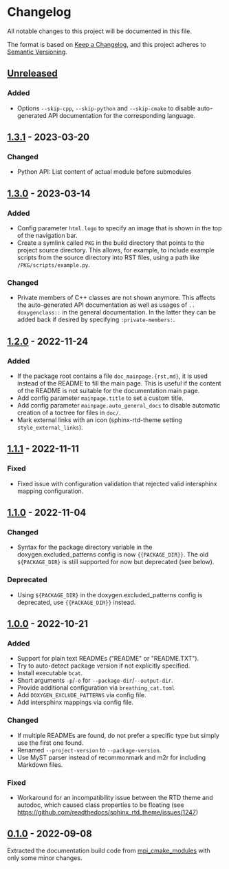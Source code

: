 # Changelog
All notable changes to this project will be documented in this file.

The format is based on [Keep a Changelog](https://keepachangelog.com/en/1.0.0/),
and this project adheres to [Semantic Versioning](https://semver.org/spec/v2.0.0.html).

## [Unreleased]
### Added
- Options ``--skip-cpp``, ``--skip-python`` and ``--skip-cmake`` to disable
  auto-generated API documentation for the corresponding language.


## [1.3.1] - 2023-03-20
### Changed
- Python API: List content of actual module before submodules


## [1.3.0] - 2023-03-14
### Added
- Config parameter `html.logo` to specify an image that is shown in the top of
  the navigation bar.
- Create a symlink called `PKG` in the build directory that points to the project source
  directory.  This allows, for example, to include example scripts from the source
  directory into RST files, using a path like `/PKG/scripts/example.py`.

### Changed
- Private members of C++ classes are not shown anymore.  This affects the
  auto-generated API documentation as well as usages of `.. doxygenclass::` in
  the general documentation.  In the latter they can be added back if desired by
  specifying `:private-members:`.


## [1.2.0] - 2022-11-24
### Added
- If the package root contains a file `doc_mainpage.{rst,md}`, it is used instead of the
  README to fill the main page.  This is useful if the content of the README is not
  suitable for the documentation main page.
- Add config parameter `mainpage.title` to set a custom title.
- Add config parameter `mainpage.auto_general_docs` to disable automatic creation of a
  toctree for files in `doc/`.
- Mark external links with an icon (sphinx-rtd-theme setting `style_external_links`).

## [1.1.1] - 2022-11-11
### Fixed
- Fixed issue with configuration validation that rejected valid intersphinx mapping
  configuration.


## [1.1.0] - 2022-11-04
### Changed
- Syntax for the package directory variable in the doxygen.excluded_patterns
  config is now `{{PACKAGE_DIR}}`.  The old `${PACKAGE_DIR}` is still supported
  for now but deprecated (see below).

### Deprecated
- Using `${PACKAGE_DIR}` in the doxygen.excluded_patterns config is deprecated,
  use `{{PACKAGE_DIR}}` instead.


## [1.0.0] - 2022-10-21
### Added
- Support for plain text READMEs ("README" or "README.TXT").
- Try to auto-detect package version if not explicitly specified.
- Install executable `bcat`.
- Short arguments `-p`/`-o` for `--package-dir`/`--output-dir`.
- Provide additional configuration via `breathing_cat.toml`
- Add `DOXYGEN_EXCLUDE_PATTERNS` via config file.
- Add intersphinx mappings via config file.

### Changed
- If multiple READMEs are found, do not prefer a specific type but simply use the first
  one found.
- Renamed `--project-version` to `--package-version`.
- Use MyST parser instead of recommonmark and m2r for including Markdown files.

### Fixed
- Workaround for an incompatibility issue between the RTD theme and autodoc, which
  caused class properties to be floating (see
  https://github.com/readthedocs/sphinx_rtd_theme/issues/1247)


## [0.1.0] - 2022-09-08
Extracted the documentation build code from
[mpi_cmake_modules](https://github.com/machines-in-motion/mpi_cmake_modules) with only
some minor changes. 


[Unreleased]: https://github.com/machines-in-motion/breathing-cat/compare/v1.3.1...HEAD
[1.3.1]: https://github.com/machines-in-motion/breathing-cat/compare/v1.3.0...v1.3.1
[1.3.0]: https://github.com/machines-in-motion/breathing-cat/compare/v1.2.0...v1.3.0
[1.2.0]: https://github.com/machines-in-motion/breathing-cat/compare/v1.1.1...v1.2.0
[1.1.1]: https://github.com/machines-in-motion/breathing-cat/compare/v1.1.0...v1.1.1
[1.1.0]: https://github.com/machines-in-motion/breathing-cat/compare/v1.0.0...v1.1.0
[1.0.0]: https://github.com/machines-in-motion/breathing-cat/compare/v0.1.0...v1.0.0
[0.1.0]: https://github.com/machines-in-motion/breathing-cat/releases/tag/v0.1.0
